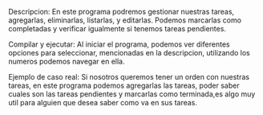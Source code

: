 Descripcion: 
En este programa podremos gestionar nuestras tareas, agregarlas, eliminarlas, listarlas, y editarlas. Podemos marcarlas como completadas y verificar igualmente si tenemos tareas pendientes.

Compilar y ejecutar:
Al iniciar el programa, podemos ver diferentes opciones para seleccionar, mencionadas en la descripcion, utilizando los numeros podemos navegar en ella.

Ejemplo de caso real:
Si nosotros queremos tener un orden con nuestras tareas, en este programa podemos agregarlas las tareas, poder saber cuales son las tareas pendientes y marcarlas como terminada,es algo muy util para alguien que desea saber como va en sus tareas.
